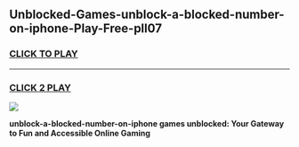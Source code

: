 
## Unblocked-Games-unblock-a-blocked-number-on-iphone-Play-Free-pll07
<h3>
<a href="https://premium76.site?title=unblock-a-blocked-number-on-iphone&ref=18A1">CLICK TO PLAY</a></h3>
<hr>

<h3>
<a href="https://premium76.site?title=unblock-a-blocked-number-on-iphone&ref=18A1">CLICK 2 PLAY</a>
  
</h3>

<a href="https://premium76.site?title=unblock-a-blocked-number-on-iphone&ref=18A1"><img src="https://clearcache.store/games.png"></a>


**unblock-a-blocked-number-on-iphone games unblocked: Your Gateway to Fun and Accessible Online Gaming**
